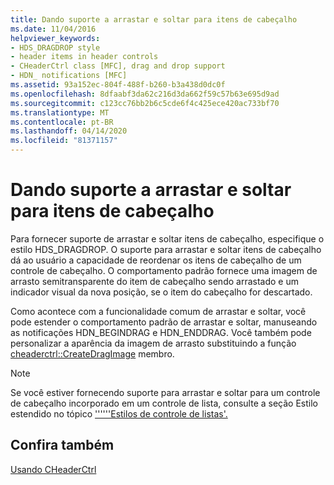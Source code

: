 ```yaml
---
title: Dando suporte a arrastar e soltar para itens de cabeçalho
ms.date: 11/04/2016
helpviewer_keywords:
- HDS_DRAGDROP style
- header items in header controls
- CHeaderCtrl class [MFC], drag and drop support
- HDN_ notifications [MFC]
ms.assetid: 93a152ec-804f-488f-b260-b3a438d0dc0f
ms.openlocfilehash: 8dfaabf3da62c216d3da662f59c57b63e695d9ad
ms.sourcegitcommit: c123cc76bb2b6c5cde6f4c425ece420ac733bf70
ms.translationtype: MT
ms.contentlocale: pt-BR
ms.lasthandoff: 04/14/2020
ms.locfileid: "81371157"
---
```

# <a name="providing-drag-and-drop-support-for-header-items"></a>Dando suporte a arrastar e soltar para itens de cabeçalho

Para fornecer suporte de arrastar e soltar itens de cabeçalho, especifique o estilo HDS_DRAGDROP. O suporte para arrastar e soltar itens de cabeçalho dá ao usuário a capacidade de reordenar os itens de cabeçalho de um controle de cabeçalho. O comportamento padrão fornece uma imagem de arrasto semitransparente do item de cabeçalho sendo arrastado e um indicador visual da nova posição, se o item do cabeçalho for descartado.

Como acontece com a funcionalidade comum de arrastar e soltar, você pode estender o comportamento padrão de arrastar e soltar, manuseando as notificações HDN_BEGINDRAG e HDN_ENDDRAG. Você também pode personalizar a aparência da imagem de arrasto substituindo a função [cheaderctrl::CreateDragImage](../mfc/reference/cheaderctrl-class.md#createdragimage) membro.

> [!NOTE]
> Se você estiver fornecendo suporte para arrastar e soltar para um controle de cabeçalho incorporado em um controle de lista, consulte a seção Estilo estendido no tópico [''''''Estilos de controle de listas'.](../mfc/changing-list-control-styles.md)

## <a name="see-also"></a>Confira também

[Usando CHeaderCtrl](../mfc/using-cheaderctrl.md)
